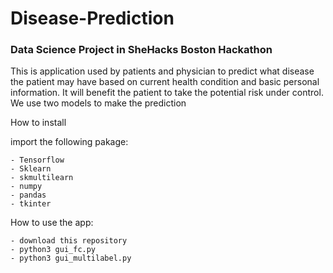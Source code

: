 # Disease-Prediction 
### Data Science Project in SheHacks Boston Hackathon

This is application used by patients and physician to predict what disease the patient may have based on current health condition and basic personal information. It will benefit the patient to take the potential risk under control. We use two models to make the prediction

How to install

import the following pakage: 

    - Tensorflow
    - Sklearn
    - skmultilearn
    - numpy
    - pandas
    - tkinter

How to use the app:

    - download this repository
    - python3 gui_fc.py
    - python3 gui_multilabel.py
